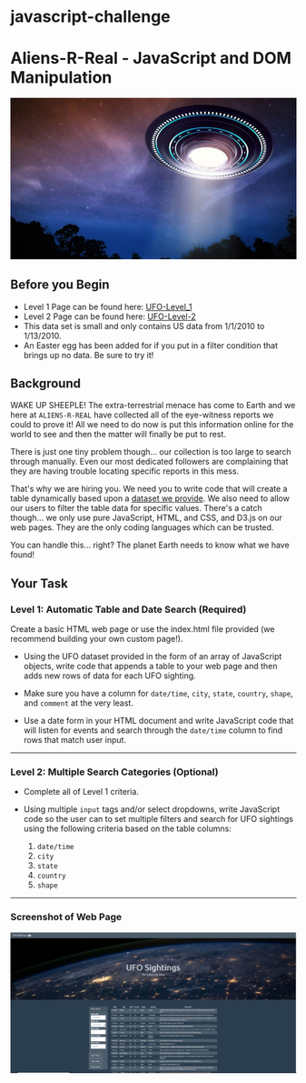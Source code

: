 # javascript-challenge

# Aliens-R-Real - JavaScript and DOM Manipulation

![UFO in Sky](ufo-level-1/static/images/ufo_picture_2.jpg)

## Before you Begin

- Level 1 Page can be found here: [UFO-Level_1](https://nicole1701.github.io/javascript-challenge/UFO-level-1/index.html)
- Level 2 Page can be found here: [UFO-Level-2](https://nicole1701.github.io/javascript-challenge/UFO-level-2/index.html)
- This data set is small and only contains US data from 1/1/2010 to 1/13/2010.
- An Easter egg has been added for if you put in a filter condition that brings up no data. Be sure to try it!

## Background

WAKE UP SHEEPLE! The extra-terrestrial menace has come to Earth and we here at `ALIENS-R-REAL` have collected all of the eye-witness reports we could to prove it! All we need to do now is put this information online for the world to see and then the matter will finally be put to rest.

There is just one tiny problem though... our collection is too large to search through manually. Even our most dedicated followers are complaining that they are having trouble locating specific reports in this mess.

That's why we are hiring you. We need you to write code that will create a table dynamically based upon a [dataset we provide](/Nicole1701/uofo-por-data-pt-06-2020-u-c/blob/master/02-Homework/14-Intro2JavaScript/StarterCode/static/js/data.js). We also need to allow our users to filter the table data for specific values. There's a catch though... we only use pure JavaScript, HTML, and CSS, and D3.js on our web pages. They are the only coding languages which can be trusted.

You can handle this... right? The planet Earth needs to know what we have found!

## Your Task

### Level 1: Automatic Table and Date Search (Required)

Create a basic HTML web page or use the index.html file provided (we recommend building your own custom page!).

- Using the UFO dataset provided in the form of an array of JavaScript objects, write code that appends a table to your web page and then adds new rows of data for each UFO sighting.

- Make sure you have a column for `date/time`, `city`, `state`, `country`, `shape`, and `comment` at the very least.

- Use a date form in your HTML document and write JavaScript code that will listen for events and search through the `date/time` column to find rows that match user input.

<hr>

### Level 2: Multiple Search Categories (Optional)

- Complete all of Level 1 criteria.

- Using multiple `input` tags and/or select dropdowns, write JavaScript code so the user can to set multiple filters and search for UFO sightings using the following criteria based on the table columns:

  1.  `date/time`
  2.  `city`
  3.  `state`
  4.  `country`
  5.  `shape`

<hr>

### Screenshot of Web Page

![Screenshot of UFO Page](ufo-level-1/static/images/ufo_level_2.JPG)
